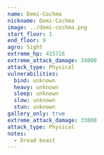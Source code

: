 ```yaml
---
name: Demi-Cochma
nickname: Demi-Cochma
image: ../demi-cochma.png
start_floor: 1
end_floor: 9
agro: Sight
extreme_hp: 415716
extreme_attack_damage: 34000
attack_type: Physical
vulnerabilities:
  bind: unknown
  heavy: unknown
  sleep: unknown
  slow: unknown
  stun: unknown
gallery_only: true
extreme_attack_damage: 33000
attack_type: Physical
notes:
  - Dread beast
---
```

